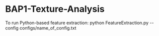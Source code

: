 # BAP1-Texture-Analysis
To run Python-based feature extraction: python FeatureExtraction.py --config configs/name_of_config.txt
